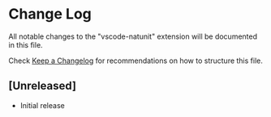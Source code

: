 # Change Log

All notable changes to the "vscode-natunit" extension will be documented in this file.

Check [Keep a Changelog](http://keepachangelog.com/) for recommendations on how to structure this file.

## [Unreleased]

- Initial release